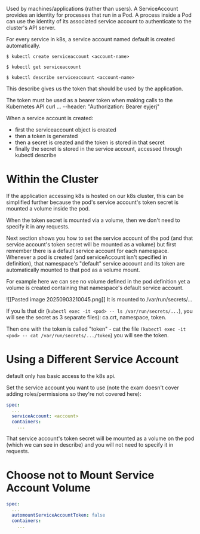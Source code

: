 Used by machines/applications (rather than users). A ServiceAccount provides an identity for processes that run in a Pod. A process inside a Pod can use the identity of its associated service account to authenticate to the cluster's API server.

For every service in k8s, a service account named default is created automatically.

```
$ kubectl create serviceaccount <account-name>

$ kubectl get serviceaccount

$ kubectl describe serviceaccount <account-name>
```

This describe gives us the token that should be used by the application.

The token must be used as a bearer token when making calls to the Kubernetes API curl ... --header: "Authorization: Bearer eyjerj"

When a service account is created:

- first the serviceaccount object is created
- then a token is generated
- then a secret is created and the token is stored in that secret
- finally the secret is stored in the service account, accessed through kubectl describe

# Within the Cluster

If the application accessing k8s is hosted on our k8s cluster, this can be simplified further because the pod's service account's token secret is mounted a volume inside the pod.

When the token secret is mounted via a volume, then we don't need to specify it in any requests.

Next section shows you how to set the service account of the pod (and that service account's token secret will be mounted as a volume) but first remember there is a default service account for each namespace. Whenever a pod is created (and serviceAccount isn't specified in definition), that namespace's "default" service account and its token are automatically mounted to that pod as a volume mount.

For example here we can see no volume defined in the pod definition yet a volume is created containing that namespace's default service account.

![[Pasted image 20250903210045.png]]
It is mounted to /var/run/secrets/...

If you ls that dir (`kubectl exec -it <pod> -- ls /var/run/secrets/...`), you will see the secret as 3 separate files): ca.crt, namespace, token.

Then one with the token is called "token" - cat the file `(kubectl exec -it <pod> -- cat /var/run/secrets/.../token`) you will see the token.

# Using a Different Service Account

default only has basic access to the k8s api.
 
Set the service account you want to use (note the exam doesn't cover adding roles/permissions so they're not covered here):
 
```yaml
spec:
  ...
  serviceAccount: <account>
  containers:
    ...
```
That service account's token secret will be mounted as a volume on the pod (which we can see in describe) and you will not need to specify it in requests.
 
# Choose not to Mount Service Account Volume

```yaml
spec:
  ...
  automountServiceAccountToken: false
  containers:
    ...
```
